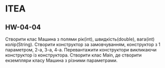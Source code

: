 # ITEA
## HW-04-04

Створити клас Машина з полями рік(int), швидкість(double), 
вага(int) колір(String). Створити конструктор за замовчуванням, 
конструктор з 1 параметром, 2-а, 3-а, 4-а. 
Перевантажити конструктори викликаючи конструктор із конструктора. 
Створити клас Main, де створити екземпляри класу Машина з різними параметрами.
